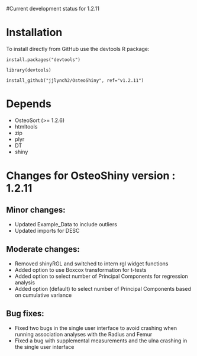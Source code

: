 #Current development status for 1.2.11
# Installation
To install directly from GitHub use the devtools R package:

`install.packages("devtools")`

`library(devtools)`

`install_github("jjlynch2/OsteoShiny", ref="v1.2.11")`

# Depends
* OsteoSort (>= 1.2.6)
* htmltools
* zip
* plyr
* DT
* shiny

# Changes for OsteoShiny version : 1.2.11

## Minor changes:
* Updated Example_Data to include outliers
* Updated imports for DESC

## Moderate changes:
* Removed shinyRGL and switched to intern rgl widget functions
* Added option to use Boxcox transformation for t-tests
* Added option to select number of Principal Components for regression analysis
* Added option (default) to select number of Principal Components based on cumulative variance 

## Bug fixes:
* Fixed two bugs in the single user interface to avoid crashing when running association analyses with the Radius and Femur
* Fixed a bug with supplemental measurements and the ulna crashing in the single user interface